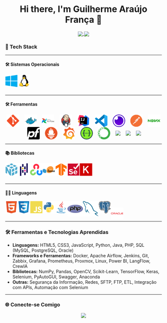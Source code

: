 <h1 align="center">Hi there, I'm Guilherme Araújo França 👋</h1>

<p align="center">
  <a href="https://github.com/francaaraujo/github-readme-stats">
    <img height=180 align="center" src="https://github-readme-stats.vercel.app/api?username=francaaraujo&theme=radical&show_icons=true&count_private=true" />
  </a>
  <a href="https://github.com/francaaraujo/github-readme-stats">
    <img height=180 align="center" src="https://github-readme-stats.vercel.app/api/top-langs?username=francaaraujo&layout=compact&langs_count=8&card_width=320&theme=radical" />
  </a>
</p>


### 🚀 Tech Stack

---

#### 🛠️ Sistemas Operacionais
<p align="center">
  <img align="left" width="40" src="https://github.com/devicons/devicon/blob/master/icons/windows8/windows8-original.svg">ㅤ
  <img align="left" width="40" src="https://github.com/devicons/devicon/blob/master/icons/linux/linux-original.svg">ㅤ
</p><br>

---
  
#### 🛠️ Ferramentas

<p align="center">
  <img align="center" width="40" src="https://raw.githubusercontent.com/devicons/devicon/master/icons/git/git-original.svg">ㅤ
  <img align="center" width="40" src="https://raw.githubusercontent.com/devicons/devicon/master/icons/docker/docker-original.svg">ㅤ
  <img align="center" width="40" src="https://raw.githubusercontent.com/devicons/devicon/master/icons/apacheairflow/apacheairflow-original-wordmark.svg">ㅤ
  <img align="center" width="40" src="https://github.com/devicons/devicon/blob/master/icons/jenkins/jenkins-original.svg">ㅤ
  <img align="center" width="40" src="https://github.com/devicons/devicon/blob/master/icons/intellij/intellij-original.svg">ㅤ
  <img align="center" width="40" src="https://github.com/devicons/devicon/blob/master/icons/vscode/vscode-original.svg">ㅤ
  <img align="center" width="40" src="https://github.com/devicons/devicon/blob/master/icons/insomnia/insomnia-original.svg">ㅤ
  <img align="center" width="40" src="https://github.com/devicons/devicon/blob/master/icons/postman/postman-original.svg">ㅤ
  <img align="center" width="40" src="https://github.com/devicons/devicon/blob/master/icons/nginx/nginx-original.svg">ㅤ
  <img align="center" width="40" src="https://github.com/devicons/devicon/blob/master/icons/pfsense/pfsense-original.svg">ㅤ
  <img align="center" width="40" src="https://github.com/devicons/devicon/blob/master/icons/prometheus/prometheus-original.svg">ㅤ
  <img align="center" width="40" src="https://github.com/devicons/devicon/blob/master/icons/grafana/grafana-original.svg">ㅤ
  <img align="center" width="40" src="https://github.com/devicons/devicon/blob/master/icons/swagger/swagger-original.svg">ㅤ
  <img align="center" width="40" src="https://github.com/devicons/devicon/blob/master/icons/anaconda/anaconda-original.svg">ㅤ
  <img align="center" width="40" src="https://github.com/zabbix/zabbix/blob/master/sass/img/zabbix-logo.svg">ㅤ
  <img align="center" width="40" src="https://github.com/proxmox/proxmox-backup/blob/master/www/images/logo-128.png">ㅤ
  <img align="center" width="40" src="https://github.com/microsoft/PowerBI-Icons/blob/main/SVG/Power-BI.svg">ㅤ
</p>

---

#### 📚 Bibliotecas

<p align="center">
  <img align="left" width="40" src="https://github.com/devicons/devicon/blob/master/icons/numpy/numpy-plain.svg">ㅤ
  <img align="left" width="40" src="https://github.com/devicons/devicon/blob/master/icons/pandas/pandas-original.svg">ㅤ
  <img align="left" width="40" src="https://github.com/devicons/devicon/blob/master/icons/opencv/opencv-original.svg">ㅤ
  <img align="left" width="40" src="https://github.com/devicons/devicon/blob/master/icons/scikitlearn/scikitlearn-original.svg">ㅤ
  <img align="left" width="40" src="https://github.com/devicons/devicon/blob/master/icons/tensorflow/tensorflow-original.svg">ㅤ
  <img align="left" width="40" src="https://github.com/devicons/devicon/blob/master/icons/selenium/selenium-original.svg">ㅤ
  <img align="left" width="40" src="https://github.com/devicons/devicon/blob/master/icons/keras/keras-original.svg">ㅤ
</p><br>

---

#### 🧑‍💻 Linguagens

<p align="center">
  <img align="left" width="40" src="https://raw.githubusercontent.com/devicons/devicon/master/icons/html5/html5-original.svg">ㅤ
  <img align="left" width="40" src="https://raw.githubusercontent.com/devicons/devicon/master/icons/css3/css3-original.svg">ㅤ
  <img align="left" width="40" src="https://raw.githubusercontent.com/devicons/devicon/master/icons/javascript/javascript-plain.svg">ㅤ
  <img align="left" width="40" src="https://raw.githubusercontent.com/devicons/devicon/master/icons/python/python-original.svg">ㅤ
  <img align="left" width="40" src="https://raw.githubusercontent.com/devicons/devicon/master/icons/java/java-original.svg">ㅤ
  <img align="left" width="50" src="https://github.com/devicons/devicon/blob/master/icons/php/php-original.svg">ㅤ
  <img align="left" width="50" src="https://github.com/devicons/devicon/blob/master/icons/mysql/mysql-original.svg">ㅤ
  <img align="left" width="40" src="https://github.com/devicons/devicon/blob/master/icons/postgresql/postgresql-original.svg">ㅤ
  <img align="left" width="40" src="https://github.com/devicons/devicon/blob/master/icons/oracle/oracle-original.svg">ㅤ
</p><br>



---
### 🛠️ Ferramentas e Tecnologias Aprendidas

- **Linguagens:** HTML5, CSS3, JavaScript, Python, Java, PHP, SQL (MySQL, PostgreSQL, Oracle)
- **Frameworks e Ferramentas:** Docker, Apache Airflow, Jenkins, Git, Zabbix, Grafana, Prometheus, Proxmox, Linux, Power BI, LangFlow, CrewIA
- **Bibliotecas:** NumPy, Pandas, OpenCV, Scikit-Learn, TensorFlow, Keras, Selenium, PyAutoGUI, Swagger, Anaconda
- **Outras:** Segurança da Informação, Redes, SFTP, FTP, ETL, Integração com APIs, Automação com Selenium

---

### 🌐 Conecte-se Comigo

<p align="center">
  <a href="mailto:franca.araujo@discente.ufg.br">
    <img src="https://img.shields.io/badge/-Gmail-%23333?style=for-the-badge&logo=gmail&logoColor=white" target="_blank">
  </a>
</p>
